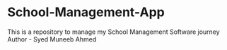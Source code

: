 # School-Management-App
This is a repository to manage my School Management Software journey
<br>
Author - Syed Muneeb Ahmed

